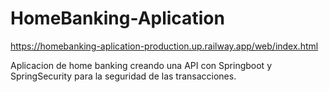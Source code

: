 # HomeBanking-Aplication

https://homebanking-aplication-production.up.railway.app/web/index.html

Aplicacion de home banking creando una API con Springboot y SpringSecurity para la seguridad de las transacciones.

